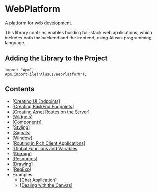 # WebPlatform

A platform for web development.

This library contains enables building full-stack web applications, which includes
both the backend and the frontend, using Alusus programming language.

## Adding the Library to the Project

```
import "Apm";
Apm.importFile("Alusus/WebPlatform");
```

## Contents

* [[Creating UI Endpoints]](Doc/ui_endpoints.en.md)
* [[Creating BackEnd Endpoints]](Doc/be_endpoints.en.md)
* [[Creating Asset Routes on the Server]](Doc/asset_routes.en.md)
* [[Widgets]](Doc/widgets.en.md)
* [[Components]](Doc/components.en.md)
* [[Styling]](Doc/styling.en.md)
* [[Signals]](Doc/signals.en.md)
* [[Window]](Doc/window.en.md)
* [[Routing in Rich Client Applications]](Doc/routing.en.md)
* [[Global Functions and Variables]](Doc/global_funcs.en.md)
* [[Storage]](Doc/storage.en.md)
* [[Resources]](Doc/resources.en.md)
* [[Drawing]](Doc/drawing.en.md)
* [[RegExp]](Doc/regexp.en.md)
* Examples
  * [[Chat Application]](Doc/chat_example.en.md)
  * [[Dealing with the Canvas]](Doc/canvas_example.en.md)

